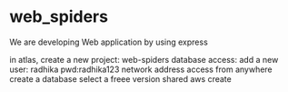 # web_spiders
We are developing Web application by using express


in atlas, create a new project: web-spiders
database access: add a new user: radhika
pwd:radhika123
network address
access from anywhere
create a database
select a freee version
shared aws
create
